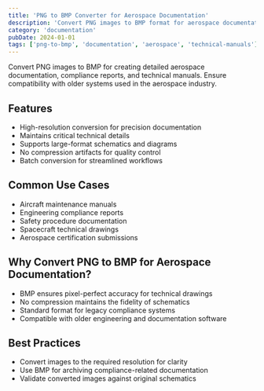 ```yaml
---
title: 'PNG to BMP Converter for Aerospace Documentation'
description: 'Convert PNG images to BMP format for aerospace documentation, technical manuals, and compliance reports. Ideal for legacy systems and high-precision documentation.'
category: 'documentation'
pubDate: 2024-01-01
tags: ['png-to-bmp', 'documentation', 'aerospace', 'technical-manuals']
---
```


Convert PNG images to BMP for creating detailed aerospace documentation, compliance reports, and technical manuals. Ensure compatibility with older systems used in the aerospace industry.

## Features

- High-resolution conversion for precision documentation
- Maintains critical technical details
- Supports large-format schematics and diagrams
- No compression artifacts for quality control
- Batch conversion for streamlined workflows

## Common Use Cases

- Aircraft maintenance manuals
- Engineering compliance reports
- Safety procedure documentation
- Spacecraft technical drawings
- Aerospace certification submissions

## Why Convert PNG to BMP for Aerospace Documentation?

- BMP ensures pixel-perfect accuracy for technical drawings
- No compression maintains the fidelity of schematics
- Standard format for legacy compliance systems
- Compatible with older engineering and documentation software

## Best Practices

- Convert images to the required resolution for clarity
- Use BMP for archiving compliance-related documentation
- Validate converted images against original schematics
